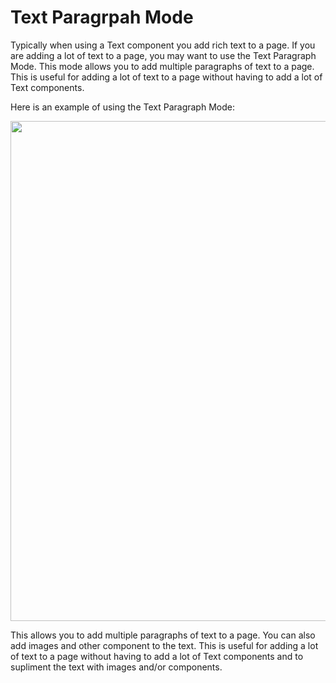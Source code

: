 # Text Paragrpah Mode

Typically when using a Text component you add rich text to a page. If you are adding a lot of text to a page, you may want to use the Text Paragraph Mode. This mode allows you to add multiple paragraphs of text to a page. This is useful for adding a lot of text to a page without having to add a lot of Text components.

Here is an example of using the Text Paragraph Mode:

<img width="800px" src="/design/rtextparagraphs.gif" />

This allows you to add multiple paragraphs of text to a page. You can also add images and other component to the text. This is useful for adding a lot of text to a page without having to add a lot of Text components and to supliment the text with images and/or components.